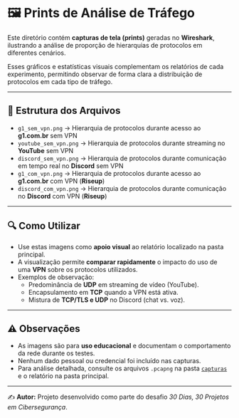 # 🖼️ Prints de Análise de Tráfego

Este diretório contém **capturas de tela (prints)** geradas no **Wireshark**, ilustrando a análise de proporção de hierarquias de protocolos em diferentes cenários.  

Esses gráficos e estatísticas visuais complementam os relatórios de cada experimento, permitindo observar de forma clara a distribuição de protocolos em cada tipo de tráfego.

---

## 📑 Estrutura dos Arquivos

- `g1_sem_vpn.png` → Hierarquia de protocolos durante acesso ao **g1.com.br** sem VPN  
- `youtube_sem_vpn.png` → Hierarquia de protocolos durante streaming no **YouTube** sem VPN  
- `discord_sem_vpn.png` → Hierarquia de protocolos durante comunicação em tempo real no **Discord** sem VPN  
- `g1_com_vpn.png` → Hierarquia de protocolos durante acesso ao **g1.com.br** com VPN (**Riseup**)  
- `discord_com_vpn.png` → Hierarquia de protocolos durante comunicação no **Discord** com VPN (**Riseup**)  

---

## 🔍 Como Utilizar

- Use estas imagens como **apoio visual** ao relatório localizado na pasta principal.  
- A visualização permite **comparar rapidamente** o impacto do uso de uma **VPN** sobre os protocolos utilizados.  
- Exemplos de observação:  
  - Predominância de **UDP** em streaming de vídeo (YouTube).  
  - Encapsulamento em **TCP** quando a VPN está ativa.  
  - Mistura de **TCP/TLS e UDP** no Discord (chat vs. voz).  

---

## ⚠️ Observações

- As imagens são para **uso educacional** e documentam o comportamento da rede durante os testes.  
- Nenhum dado pessoal ou credencial foi incluído nas capturas.  
- Para análise detalhada, consulte os arquivos `.pcapng` na pasta [`capturas`](../Capturas) e o relatório na pasta principal.  

---

✍️ **Autor:** Projeto desenvolvido como parte do desafio *30 Dias, 30 Projetos em Cibersegurança*.  
